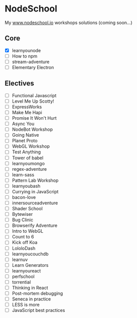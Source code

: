 # NodeSchool
My www.nodeschool.io workshops solutions (coming soon...)

## Core
- [x] learnyounode
- [ ] How to npm
- [ ] stream-adventure
- [ ] Elementary Electron

## Electives
- [ ] Functional Javascript
- [ ] Level Me Up Scotty!
- [ ] ExpressWorks
- [ ] Make Me Hapi
- [ ] Promise It Won't Hurt
- [ ] Async You
- [ ] NodeBot Workshop
- [ ] Going Native
- [ ] Planet Proto
- [ ] WebGL Workshop
- [ ] Test Anything
- [ ] Tower of babel
- [ ] learnyoumongo
- [ ] regex-adventure
- [ ] learn-sass
- [ ] Pattern Lab Workshop
- [ ] learnyoubash
- [ ] Currying in JavaScript
- [ ] bacon-love
- [ ] innersourceadventure
- [ ] Shader School
- [ ] Bytewiser
- [ ] Bug Clinic
- [ ] Browserify Adventure
- [ ] Intro to WebGL
- [ ] Count to 6
- [ ] Kick off Koa
- [ ] LololoDash
- [ ] learnyoucouchdb
- [ ] learnuv
- [ ] Learn Generators
- [ ] learnyoureact
- [ ] perfschool
- [ ] torrential
- [ ] Thinking in React
- [ ] Post-mortem debugging
- [ ] Seneca in practice
- [ ] LESS is more
- [ ] JavaScript best practices

